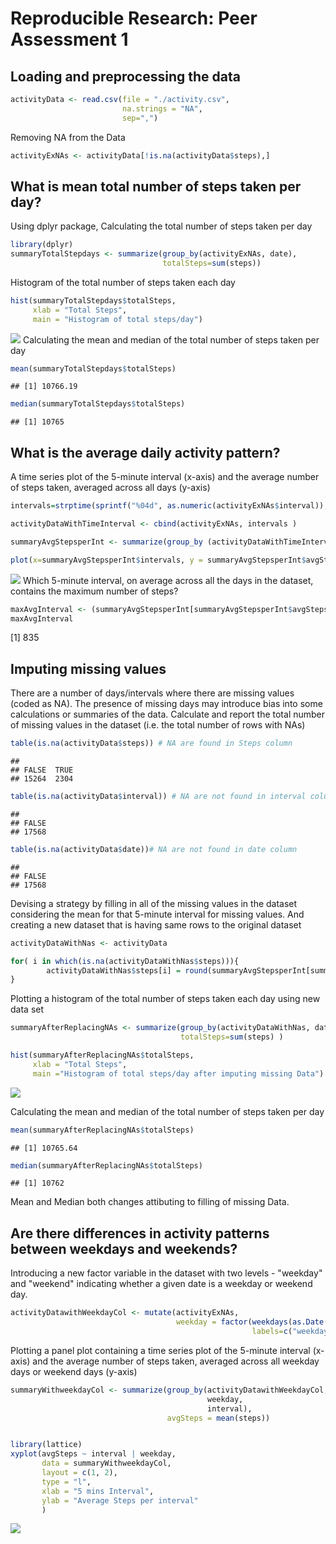 # Reproducible Research: Peer Assessment 1


## Loading and preprocessing the data


```r
activityData <- read.csv(file = "./activity.csv",
                         na.strings = "NA",
                         sep=",")
```
Removing NA from the Data

```r
activityExNAs <- activityData[!is.na(activityData$steps),]
```

## What is mean total number of steps taken per day?
Using dplyr package, Calculating the total number of steps taken per day

```r
library(dplyr)
summaryTotalStepdays <- summarize(group_by(activityExNAs, date),
                                  totalSteps=sum(steps))
```
Histogram of the total number of steps taken each day

```r
hist(summaryTotalStepdays$totalSteps,
     xlab = "Total Steps",
     main = "Histogram of total steps/day")
```

![](figure/unnamed-chunk-4-1.png) 
Calculating the mean and median of the total number of steps taken per day


```r
mean(summaryTotalStepdays$totalSteps)
```

```
## [1] 10766.19
```

```r
median(summaryTotalStepdays$totalSteps)
```

```
## [1] 10765
```

## What is the average daily activity pattern?

A time series plot of the 5-minute interval (x-axis) and the average number of steps taken, averaged across all days (y-axis)

```r
intervals=strptime(sprintf("%04d", as.numeric(activityExNAs$interval)), format="%H%M")

activityDataWithTimeInterval <- cbind(activityExNAs, intervals )

summaryAvgStepsperInt <- summarize(group_by (activityDataWithTimeInterval,interval, intervals), avgSteps=mean(steps) )

plot(x=summaryAvgStepsperInt$intervals, y = summaryAvgStepsperInt$avgSteps, type="l", xlab = "Time Intervals", ylab=" Average Steps")
```

![](figure/unnamed-chunk-6-1.png) 
Which 5-minute interval, on average across all the days in the dataset, contains the maximum number of steps?


```r
maxAvgInterval <- (summaryAvgStepsperInt[summaryAvgStepsperInt$avgSteps==max(summaryAvgStepsperInt$avgSteps),]$interval[1])
maxAvgInterval
```

[1] 835


## Imputing missing values
There are a number of days/intervals where there are missing values (coded as NA). The presence of missing days may introduce bias into some calculations or summaries of the data.
Calculate and report the total number of missing values in the dataset (i.e. the total number of rows with NAs)


```r
table(is.na(activityData$steps)) # NA are found in Steps column
```

```
## 
## FALSE  TRUE 
## 15264  2304
```

```r
table(is.na(activityData$interval)) # NA are not found in interval column
```

```
## 
## FALSE 
## 17568
```

```r
table(is.na(activityData$date))# NA are not found in date column
```

```
## 
## FALSE 
## 17568
```
Devising a strategy by filling in all of the missing values in the dataset considering the mean for that 5-minute interval for missing values. And creating a new dataset that is having same rows to the original dataset

```r
activityDataWithNas <- activityData

for( i in which(is.na(activityDataWithNas$steps))){
        activityDataWithNas$steps[i] = round(summaryAvgStepsperInt[summaryAvgStepsperInt$interval == activityDataWithNas$interval[i],]$avgSteps[1], digits = 0)
}
```
Plotting a histogram of the total number of steps taken each day using new data set


```r
summaryAfterReplacingNAs <- summarize(group_by(activityDataWithNas, date),
                                      totalSteps=sum(steps) )

hist(summaryAfterReplacingNAs$totalSteps,
     xlab = "Total Steps",
     main ="Histogram of total steps/day after imputing missing Data")
```

![](figure/unnamed-chunk-10-1.png) 


Calculating the mean and median of the total number of steps taken per day


```r
mean(summaryAfterReplacingNAs$totalSteps)
```

```
## [1] 10765.64
```

```r
median(summaryAfterReplacingNAs$totalSteps)
```

```
## [1] 10762
```

Mean and Median both changes attibuting to filling of missing Data.




## Are there differences in activity patterns between weekdays and weekends?

Introducing a new factor variable in the dataset with two levels - "weekday" and "weekend" indicating whether a given date is a weekday or weekend day.


```r
activityDatawithWeekdayCol <- mutate(activityExNAs,
                                     weekday = factor(weekdays(as.Date(date)) %in% c("Sunday", "Saturday"),
                                                      labels=c("weekday","weekend") ))
```
Plotting a panel plot containing a time series plot of the 5-minute interval (x-axis) and the average number of steps taken, averaged across all weekday days or weekend days (y-axis)


```r
summaryWithweekdayCol <- summarize(group_by(activityDatawithWeekdayCol,
                                            weekday,
                                            interval),
                                   avgSteps = mean(steps))


library(lattice)
xyplot(avgSteps ~ interval | weekday,
       data = summaryWithweekdayCol,
       layout = c(1, 2),
       type = "l",
       xlab = "5 mins Interval",
       ylab = "Average Steps per interval"
       )
```

![](figure/unnamed-chunk-13-1.png) 
